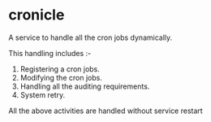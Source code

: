 # cronicle

A service to handle all the cron jobs dynamically.

This handling includes :-

1. Registering a cron jobs.
2. Modifying the cron jobs.
3. Handling all the auditing requirements.
4. System retry.

All the above activities are handled without service restart
